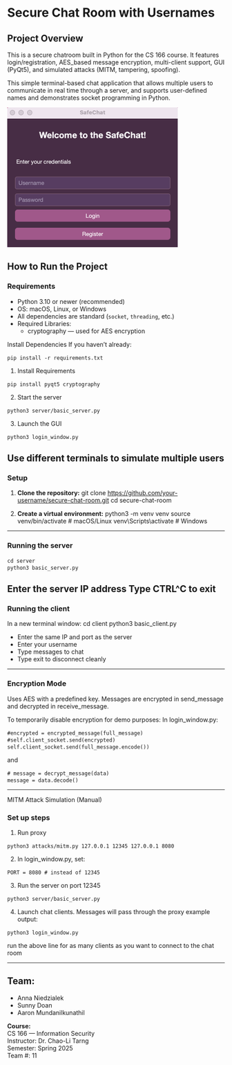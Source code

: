 # Secure Chat Room with Usernames
## Project Overview

This is a secure chatroom built in Python for the CS 166 course. It features login/registration, AES_based message encryption, multi-client support, GUI (PyQt5), and simulated attacks (MITM, tampering, spoofing).

This simple terminal-based chat application that allows multiple users to communicate in real time through a server, and supports user-defined names and demonstrates socket programming in Python.


![Login UI](demo/login.png)
## How to Run the Project

### Requirements

- Python 3.10 or newer (recommended)
- OS: macOS, Linux, or Windows
- All dependencies are standard (`socket`, `threading`, etc.)
- Required Libraries:
    - cryptography — used for AES encryption

Install Dependencies
If you haven’t already:
```
pip install -r requirements.txt
```

1. Install Requirements
```
pip install pyqt5 cryptography
```
2. Start the server
```
python3 server/basic_server.py
```
3. Launch the GUI
```
python3 login_window.py
```
Use different terminals to simulate multiple users
---
### Setup

1. **Clone the repository:**
git clone https://github.com/your-username/secure-chat-room.git
cd secure-chat-room

2. **Create a virtual environment:**
python3 -m venv venv
source venv/bin/activate  # macOS/Linux
venv\Scripts\activate     # Windows
---
### Running the server
```
cd server
python3 basic_server.py
```

Enter the server IP address
Type CTRL^C to exit
---
### Running the client
In a new terminal window:
cd client
python3 basic_client.py

- Enter the same IP and port as the server
- Enter your username
- Type messages to chat
- Type exit to disconnect cleanly
---
### Encryption Mode
Uses AES with a predefined key. Messages are encrypted in send_message and decrypted in receive_message.

To temporarily disable encryption for demo purposes:
In login_window.py:
```
#encrypted = encrypted_message(full_message)
#self.client_socket.send(encrypted)
self.client_socket.send(full_message.encode())
```

and
```
# message = decrypt_message(data)
message = data.decode()
```
---
MITM Attack Simulation (Manual)
### Set up steps
1. Run proxy
```
python3 attacks/mitm.py 127.0.0.1 12345 127.0.0.1 8080
```
2. In login_window.py, set:
```
PORT = 8080 # instead of 12345
```
3. Run the server on port 12345
```
python3 server/basic_server.py
```
4. Launch chat clients. Messages will pass through the proxy
example output:
```
python3 login_window.py
```
run the above line for as many clients as you want to connect to the chat room

---

## Team:
- Anna Niedzialek
- Sunny Doan
- Aaron Mundanilkunathil

**Course:**<br>
CS 166 — Information Security<br>
Instructor: Dr. Chao-Li Tarng<br>
Semester: Spring 2025<br>
Team #: 11

